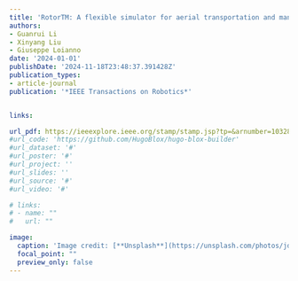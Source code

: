 ```yaml
---
title: 'RotorTM: A flexible simulator for aerial transportation and manipulation'
authors:
- Guanrui Li
- Xinyang Liu
- Giuseppe Loianno
date: '2024-01-01'
publishDate: '2024-11-18T23:48:37.391428Z'
publication_types:
- article-journal
publication: '*IEEE Transactions on Robotics*'


links:

url_pdf: https://ieeexplore.ieee.org/stamp/stamp.jsp?tp=&arnumber=10328685
#url_code: 'https://github.com/HugoBlox/hugo-blox-builder'
#url_dataset: '#'
#url_poster: '#'
#url_project: ''
#url_slides: ''
#url_source: '#'
#url_video: '#'

# links:
# - name: ""
#   url: ""

image:
  caption: 'Image credit: [**Unsplash**](https://unsplash.com/photos/jdD8gXaTZsc)'
  focal_point: ""
  preview_only: false
---
```


